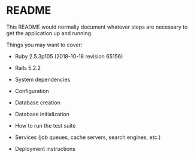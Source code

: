 # README

This README would normally document whatever steps are necessary to get the
application up and running.

Things you may want to cover:

* Ruby 2.5.3p105 (2018-10-18 revision 65156)

* Rails 5.2.2

* System dependencies

* Configuration

* Database creation

* Database initialization

* How to run the test suite

* Services (job queues, cache servers, search engines, etc.)

* Deployment instructions


